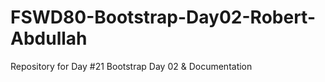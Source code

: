# FSWD80-Bootstrap-Day02-Robert-Abdullah
Repository for Day #21 Bootstrap Day 02 &amp; Documentation
